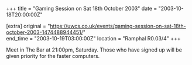 +++
title = "Gaming Session on Sat 18th October 2003"
date = "2003-10-18T20:00:00Z"

[extra]
original = "https://uwcs.co.uk/events/gaming-session-on-sat-18th-october-2003-1474488944451/"    
end_time = "2003-10-19T03:00:00Z"
location = "Ramphal R0.03/4"
+++

Meet in The Bar at 21:00pm, Saturday. Those who have signed up will be given priority for the faster computers.

